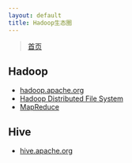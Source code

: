 ```yaml
---
layout: default
title: Hadoop生态圈
---
```


> [首页](/index.html)

## Hadoop 

- [hadoop.apache.org](http://hadoop.apache.org/)
- [Hadoop Distributed File System](http://hadoop.apache.org/docs/)
- [MapReduce](/development/hadoop-ecosystem/)

## Hive

- [hive.apache.org](http://hive.apache.org/)